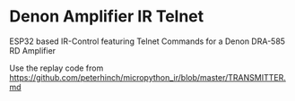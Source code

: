 # Denon Amplifier IR Telnet
ESP32 based IR-Control featuring Telnet Commands for a Denon DRA-585 RD Amplifier

Use the replay code from https://github.com/peterhinch/micropython_ir/blob/master/TRANSMITTER.md
